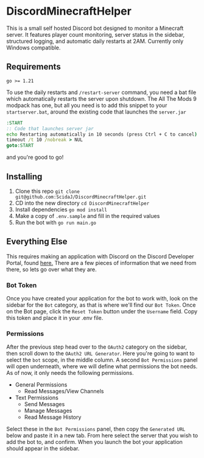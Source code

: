 # DiscordMinecraftHelper

This is a small self hosted Discord bot designed to monitor a Minecraft server. It features player count monitoring, server status in the sidebar, structured logging, and automatic daily restarts at 2AM. Currently only Windows compatible.

## Requirements

`go >= 1.21`

To use the daily restarts and `/restart-server` command, you need a bat file which automatically restarts the server upon shutdown. The All The Mods 9 modpack has one, but all you need is to add this snippet to your `startserver.bat`, around the existing code that launches the `server.jar`

```bat
:START
:: Code that launches server jar
echo Restarting automatically in 10 seconds (press Ctrl + C to cancel)
timeout /t 10 /nobreak > NUL
goto:START
```
and you're good to go!

## Installing

1. Clone this repo ```git clone git@github.com:ScidaJ/DiscordMinecraftHelper.git```
2. CD into the new directory ```cd DiscordMinecraftHelper```
3. Install dependencies ```go mod install```
4. Make a copy of `.env.sample` and fill in the required values
5. Run the bot with ```go run main.go```

## Everything Else

This requires making an application with Discord on the Discord Developer Portal, found [here.](https://discord.com/developers/applications) There are a few pieces of information that we need from there, so lets go over what they are.

### Bot Token

Once you have created your application for the bot to work with, look on the sidebar for the `Bot` category, as that is where we'll find our `Bot Token`. Once on the Bot page, click the `Reset Token` button under the `Username` field. Copy this token and place it in your .env file.

### Permissions

After the previous step head over to the `OAuth2` category on the sidebar, then scroll down to the `OAuth2 URL Generator`. Here you're going to want to select the `bot` scope, in the middle column. A second `Bot Permissions` panel will open underneath, where we will define what permissions the bot needs. As of now, it only needs the following permissions.

* General Permissions
  * Read Messages/View Channels
* Text Permissions
  * Send Messages
  * Manage Messages
  * Read Message History

Select these in the `Bot Permissions` panel, then copy the `Generated URL` below and paste it in a new tab. From here select the server that you wish to add the bot to, and confirm. When you launch the bot your application should appear in the sidebar.
